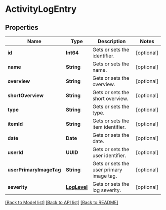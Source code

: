# ActivityLogEntry

## Properties
Name | Type | Description | Notes
------------ | ------------- | ------------- | -------------
**id** | **Int64** | Gets or sets the identifier. | [optional] 
**name** | **String** | Gets or sets the name. | [optional] 
**overview** | **String** | Gets or sets the overview. | [optional] 
**shortOverview** | **String** | Gets or sets the short overview. | [optional] 
**type** | **String** | Gets or sets the type. | [optional] 
**itemId** | **String** | Gets or sets the item identifier. | [optional] 
**date** | **Date** | Gets or sets the date. | [optional] 
**userId** | **UUID** | Gets or sets the user identifier. | [optional] 
**userPrimaryImageTag** | **String** | Gets or sets the user primary image tag. | [optional] 
**severity** | [**LogLevel**](LogLevel.md) | Gets or sets the log severity. | [optional] 

[[Back to Model list]](../README.md#documentation-for-models) [[Back to API list]](../README.md#documentation-for-api-endpoints) [[Back to README]](../README.md)


